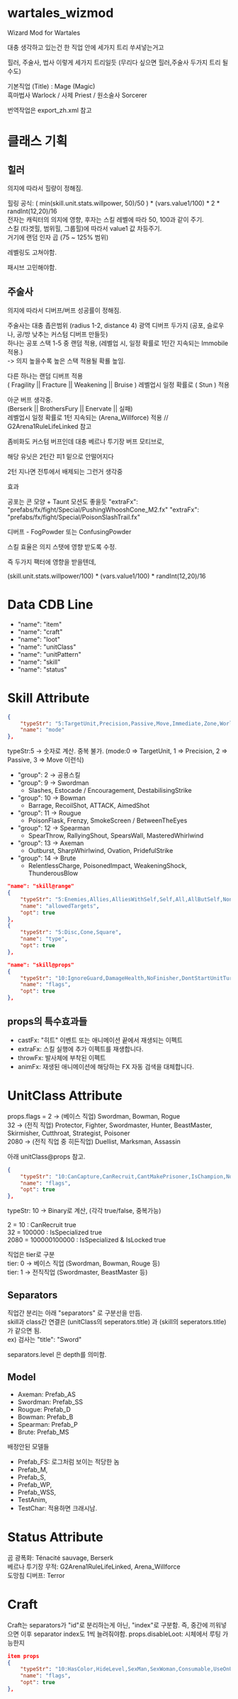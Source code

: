 # wartales_wizmod
Wizard Mod for Wartales

대충 생각하고 있는건 한 직업 안에 세가지 트리 쑤셔넣는거고

힐러, 주술사, 법사 이렇게 세가지 트리일듯 (무리다 싶으면 힐러,주술사 두가지 트리 될수도)

기본직업 (Title) : Mage (Magic)  
흑마법사 Warlock / 사제 Priest / 원소술사 Sorcerer

번역작업은 export_zh.xml 참고



# 클래스 기획
## 힐러

의지에 따라서 힐량이 정해짐.

힐링 공식: ( min(skill.unit.stats.willpower, 50)/50 ) * (vars.value1/100) * 2 * randInt(12,20)/16  
전자는 캐릭터의 의지에 영향, 후자는 스킬 레벨에 따라 50, 100과 같이 주기.  
스킬 (타겟힐, 범위힐, 그룹힐)에 따라서 value1 값 차등주기.  
거기에 랜덤 인자 곱 (75 ~ 125% 범위)

레벨링도 고쳐야함.

패시브 고민해야함.


## 주술사

의지에 따라서 디버프/버프 성공률이 정해짐.

주술사는 대충 좁은범위 (radius 1-2, distance 4) 광역 디버프 두가지 (공포, 슬로우나, 공/방 낮추는 커스텀 디버프 만들듯)  
하나는 공포 스택 1-5 중 랜덤 적용, (레벨업 시, 일정 확률로 1턴간 지속되는 Immobile 적용.)  
-> 의지 높을수록 높은 스택 적용될 확룔 높임.

다른 하나는 랜덤 디버프 적용  
( Fragility || Fracture || Weakening || Bruise ) 
레벨업시 일정 확률로 ( Stun ) 적용


아군 버프 생각중.  
(Berserk || BrothersFury || Enervate || 실패)  
레벨업시 일정 확률로 1턴 지속되는 (Arena_Willforce) 적용 // G2Arena1RuleLifeLinked 참고

좀비화도 커스텀 버프인데 대충 베르나 투기장 버프 모티브로,

해당 유닛은 2턴간 피1 밑으로 안떨어지다

2턴 지나면 전투에서 배제되는 그런거 생각중


효과

공포는 콘 모양 + Taunt 모션도 좋을듯
"extraFx": "prefabs/fx/fight/Special/PushingWhooshCone_M2.fx"
"extraFx": "prefabs/fx/fight/Special/PoisonSlashTrail.fx"

디버프 - FogPowder 또는 ConfusingPowder


스킬 효율은 의지 스탯에 영향 받도록 수정.

즉 두가지 팩터에 영향을 받을텐데,

(skill.unit.stats.willpower/100) * (vars.value1/100) * randInt(12,20)/16



# Data CDB Line
- "name": "item"
- "name": "craft"
- "name": "loot"
- "name": "unitClass"
- "name": "unitPattern"
- "name": "skill"
- "name": "status"


# Skill Attribute
```json
{
    "typeStr": "5:TargetUnit,Precision,Passive,Move,Immediate,Zone,WorldPassive",
    "name": "mode"
},
```
typeStr:5 -> 숫자로 계산. 중복 불가. (mode:0 => TargetUnit, 1 => Precision, 2 => Passive, 3 => Move 이런식)

- "group": 2 -> 공용스킬
- "group": 9 -> Swordman
    - Slashes, Estocade / Encouragement, DestabilisingStrike
- "group": 10 -> Bowman
    - Barrage, RecoilShot, ATTACK, AimedShot
- "group": 11 -> Rougue
    - PoisonFlask, Frenzy, SmokeScreen / BetweenTheEyes
- "group": 12 -> Spearman
    - SpearThrow, RallyingShout, SpearsWall, MasteredWhirlwind
- "group": 13 -> Axeman
    - Outburst, SharpWhirlwind, Ovation, PridefulStrike
- "group": 14 -> Brute
    - RelentlessCharge, PoisonedImpact, WeakeningShock, ThunderousBlow

```json
"name": "skill@range"
{
    "typeStr": "5:Enemies,Allies,AlliesWithSelf,Self,All,AllButSelf,None",
    "name": "allowedTargets",
    "opt": true
},
{
    "typeStr": "5:Disc,Cone,Square",
    "name": "type",
    "opt": true
},
```

```json
"name": "skill@props"
{
    "typeStr": "10:IgnoreGuard,DamageHealth,NoFinisher,DontStartUnitTurn,NoPreviewTargets,PushbackIgnoreUnits,DistanceBonusApplied,IsTrap,HideInSkillBar",
    "name": "flags",
    "opt": true
},
```

## props의 특수효과들
- castFx: "히트" 이벤트 또는 애니메이션 끝에서 재생되는 이펙트
- extraFx: 스킬 실행에 추가 이펙트를 재생합니다.
- throwFx: 발사체에 부착된 이펙트
- animFx: 재생된 애니메이션에 해당하는 FX 자동 검색을 대체합니다.


# UnitClass Attribute
props.flags = 2 -> (베이스 직업) Swordman, Bowman, Rogue  
32 -> (전직 직업) Protector, Fighter, Swordmaster, Hunter, BeastMaster, Skirmisher, Cutthroat, Strategist, Poisoner  
2080 -> (전직 직업 중 히든직업) Duellist,  Marksman, Assassin  

아래 unitClass@props 참고.
```json
{
    "typeStr": "10:CanCapture,CanRecruit,CantMakePrisoner,IsChampion,NoEquipDrop,IsSpecialized,IsReserve,ForceDropWeapon,BattleNotCount,CantSurround,LockRotation,IsLocked,HasVisualVariants,GhostUnit,NoWeapon,Plagued,CanTransport,NoPunch,PreventSkilled,ArenaChampion,PreventRenfort",
    "name": "flags",
    "opt": true
},
```
typeStr: 10 -> Binary로 계산, (각각 true/false, 중복가능)

2 = 10 : CanRecruit true  
32 = 100000 : IsSpecialized true  
2080 = 100000100000 : IsSpecialized & IsLocked true  

직업은 tier로 구분  
tier: 0 -> 베이스 직업 (Swordman, Bowman, Rouge 등)  
tier: 1 -> 전직직업 (Swordmaster, BeastMaster 등)  

## Separators
직업간 분리는 아래 "separators" 로 구분선을 만듬.  
skill과 class간 연결은 (unitClass의 seperators.title) 과 (skill의 seperators.title) 가 같으면 됨.  
ex) 검사는 "title": "Sword"

separators.level 은 depth를 의미함.

## Model
- Axeman: Prefab_AS
- Swordman: Prefab_SS
- Rougue: Prefab_D
- Bowman: Prefab_B
- Spearman: Prefab_P
- Brute: Prefab_MS

배정안된 모델들
- Prefab_FS: 로그처럼 보이는 적당한 놈
- Prefab_M,
- Prefab_S,
- Prefab_WP,
- Prefab_WSS, 
- TestAnim, 
- TestChar: 적용하면 크래시남.

# Status Attribute
곰 광폭화: Ténacité sauvage, Berserk  
베르나 투기장 무적: G2Arena1RuleLifeLinked, Arena_Willforce  
도망침 디버프: Terror


# Craft
Craft는 separators가 "id"로 분리하는게 아닌, "index"로 구분함.
즉, 중간에 끼워넣으면 이후 separator index도 1씩 늘려줘야함.
props.disableLoot: 시체에서 루팅 가능한지

```json
item props
{
    "typeStr": "10:HasColor,HideLevel,SexMan,SexWoman,Consumable,UseOnUnit,OneByDayRefill,Upgradable,KeepOnRemove,PrisonersOnly",
    "name": "flags",
    "opt": true
},

```